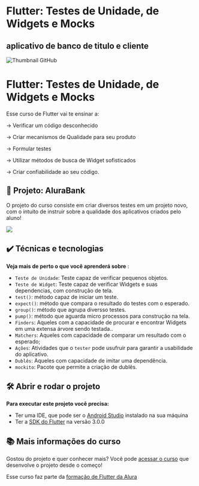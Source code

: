 # Flutter: Testes de Unidade, de Widgets e Mocks
## aplicativo de banco de titulo e cliente

![Thumbnail GitHub](https://raw.githubusercontent.com/alura-cursos/alura_flutter_curso_7/master/Card%20Testes.png)

# Flutter: Testes de Unidade, de Widgets e Mocks

Esse curso de Flutter vai te ensinar a: 

-> Verificar um código desconhecido

-> Criar mecanismos de Qualidade para seu produto

-> Formular testes

-> Utilizar métodos de busca de Widget sofisticados

-> Criar confiabilidade ao seu código.


## 🔨 Projeto: AluraBank

O projeto do curso consiste em criar diversos testes em um projeto novo, com o intuito de instruir sobre a qualidade dos aplicativos criados pelo aluno!

![](https://user-images.githubusercontent.com/22684176/180311121-619bd614-b439-4177-ae2c-9b9d79368002.png)

## ✔️ Técnicas e tecnologias

**Veja mais de perto o que você aprenderá sobre** :
- `Teste de Unidade`: Teste capaz de verificar pequenos objetos.
- `Teste de Widget`: Teste capaz de  verificar Widgets e suas dependencias, com construção de tela.
- `test()`: método capaz de iniciar um teste.
- `expect()`: método que compara o resultado do testes com o esperado.
- `group()`: método que agrupa diversso testes.
- `pump()`: método que aguarda micro processos para construção na tela.
- `Finders`: Aqueles com a capacidade de procurar e encontrar Widgets em uma extensa árvore sendo testada..
- `Matchers`: Aqueles com capacidade de comparar um resultado com o esperado;
- `Ações`: Atividades que o `tester` pode usufruir para garantir a usabilidade do aplicativo. 
- `Dublês`: Aqueles com capacidade de imitar uma dependência.
- `mockito`: Pacote que permite a criação de dublês.

 


## 🛠️ Abrir e rodar o projeto

**Para executar este projeto você precisa:**

- Ter uma IDE, que pode ser o  [Android Studio](https://developer.android.com/) instalado na sua máquina
- Ter a [SDK do Flutter](https://docs.flutter.dev/get-started/install) na versão 3.0.0


## 📚 Mais informações do curso

Gostou do projeto e quer conhecer mais? Você pode [acessar o curso]() que desenvolve o projeto desde o começo!

Esse curso faz parte da [formação de Flutter da Alura](https://cursos.alura.com.br/formacao-flutter)

